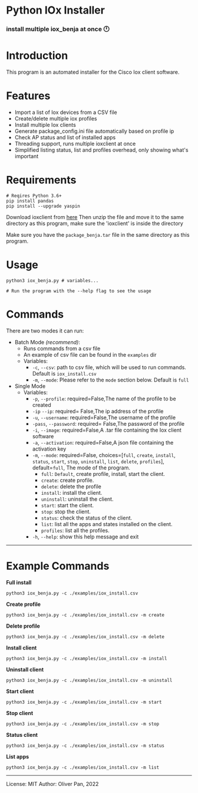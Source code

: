 # Python IOx Installer

### install multiple iox_benja at once 🕛

# Introduction

This program is an automated installer for the Cisco Iox client software.

# Features

- Import a list of Iox devices from a CSV file
- Create/delete multiple iox profiles
- Install multiple Iox clients
- Generate package_config.ini file automatically based on profile ip
- Check AP status and list of installed apps
- Threading support, runs multiple ioxclient at once
- Simplified listing status, list and profiles overhead, only showing what's important

# Requirements

    # Reqires Python 3.6+
    pip install pandas
    pip install --upgrade yaspin

Download ioxclient from [here](https://developer.cisco.com/docs/iox/#!iox-resource-downloads)
Then unzip the file and move it to the same directory as this program, make sure the 'ioxclient' is inside the directory

Make sure you have the `package_benja.tar` file in the same directory as this program.

# Usage

    python3 iox_benja.py # variables...

    # Run the program with the --help flag to see the usage

# Commands

There are two modes it can run:

- Batch Mode _(recommend)_:
  - Runs commands from a csv file
  - An example of csv file can be found in the `examples` dir
  - Variables:
    - `-c`, `--csv`: path to csv file, which will be used to run commands. Default is `iox_install.csv`
    - `-m`, `--mode`: Please refer to the `mode` section below. Default is `full`
- Single Mode
  - Variables:
    - `-p`, `--profile`: required=False,The name of the profile to be created
    - `-ip` `--ip`: required= False,The ip address of the profile
    - `-u`, `--username`: required=False,The username of the profile
    - `-pass`, `--password`: required= False,The password of the profile
    - `-i`, `--image`: required=False,A .tar file containing the Iox client software
    - `-a`, `--activation`: required=False,A json file containing the activation key
    - `-m`, `--mode`: required=False, choices=[`full`, `create`, `install`, `status`, `start`, `stop`, `uninstall`, `list`, `delete`, `profiles`], default=`full`, The mode of the program.
      - `full`: `Default`, create profile, install, start the client.
      - `create`: create profile.
      - `delete`: delete the profile
      - `install`: install the client.
      - `uninstall`: uninstall the client.
      - `start`: start the client.
      - `stop`: stop the client.
      - `status`: check the status of the client.
      - `list`: list all the apps and states installed on the client.
      - `profiles`: list all the profiles.
    - `-h`, `--help`: show this help message and exit

---

# Example Commands

**Full install**

    python3 iox_benja.py -c ./examples/iox_install.csv

**Create profile**

    python3 iox_benja.py -c ./examples/iox_install.csv -m create 

**Delete profile**

    python3 iox_benja.py -c ./examples/iox_install.csv -m delete 

**Install client**

    python3 iox_benja.py -c ./examples/iox_install.csv -m install 

**Uninstall client**

    python3 iox_benja.py -c ./examples/iox_install.csv -m uninstall 

**Start client**

    python3 iox_benja.py -c ./examples/iox_install.csv -m start 

**Stop client**

    python3 iox_benja.py -c ./examples/iox_install.csv -m stop 

**Status client**

    python3 iox_benja.py -c ./examples/iox_install.csv -m status 

**List apps**

    python3 iox_benja.py -c ./examples/iox_install.csv -m list 

---

License: MIT
Author: Oliver Pan, 2022
